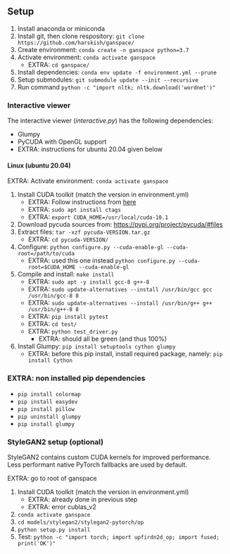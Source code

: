 ## Setup
1. Install anaconda or miniconda
2. Install git, then clone respository: `git clone https://github.com/harskish/ganspace/`
3. Create environment: `conda create -n ganspace python=3.7`
4. Activate environment: `conda activate ganspace`
   - EXTRA: `cd ganspace/`
5. Install dependencies: `conda env update -f environment.yml --prune`
6. Setup submodules: `git submodule update --init --recursive`
7. Run command `python -c "import nltk; nltk.download('wordnet')"`

### Interactive viewer
The interactive viewer (<i>interactive.py</i>) has the following dependencies:
- Glumpy
- PyCUDA with OpenGL support
- EXTRA: instructions for ubuntu 20.04 given below

#### Linux (ubuntu 20.04)
EXTRA: Activate environment: `conda activate ganspace`

1. Install CUDA toolkit (match the version in environment.yml)
   - EXTRA: Follow instructions from [here](https://medium.com/@stephengregory_69986/installing-cuda-10-1-on-ubuntu-20-04-e562a5e724a0)
   - EXTRA: `sudo apt install ctags`
   - EXTRA: `export CUDA_HOME=/usr/local/cuda-10.1`
2. Download pycuda sources from: https://pypi.org/project/pycuda/#files
3. Extract files: `tar -xzf pycuda-VERSION.tar.gz`
   - EXTRA: `cd pycuda-VERSION/`
4. Configure: `python configure.py --cuda-enable-gl --cuda-root=/path/to/cuda`
   - EXTRA: used this one instead `python configure.py --cuda-root=$CUDA_HOME --cuda-enable-gl`
5. Compile and install: `make install`
   - EXTRA: `sudo apt -y install gcc-8 g++-8`
   - EXTRA: `sudo update-alternatives --install /usr/bin/gcc gcc /usr/bin/gcc-8 8`
   - EXTRA: `sudo update-alternatives --install /usr/bin/g++ g++ /usr/bin/g++-8 8`
   - EXTRA: `pip install pytest`
   - EXTRA: `cd test/`
   - EXTRA: `python test_driver.py`
      - EXTRA: should all be green (and thus 100%)
6. Install Glumpy: `pip install setuptools cython glumpy`
   - EXTRA: before this pip install, install required package, namely: `pip install Cython`

### EXTRA: non installed pip dependencies
- `pip install colormap`
- `pip install easydev`
- `pip install pillow`
- `pip uninstall glumpy`
- `pip install glumpy`

### StyleGAN2 setup (optional)
StyleGAN2 contains custom CUDA kernels for improved performance.<br>
Less performant native PyTorch fallbacks are used by default.

EXTRA: go to root of ganspace

1. Install CUDA toolkit (match the version in environment.yml)
   - EXTRA: already done in previous step
   - EXTRA: error cublas_v2
3. `conda activate ganspace`
4. `cd models/stylegan2/stylegan2-pytorch/op`
5. `python setup.py install`
6. Test: `python -c "import torch; import upfirdn2d_op; import fused; print('OK')"`
